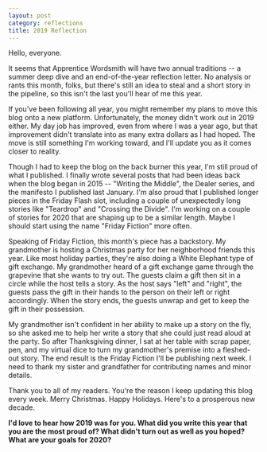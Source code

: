 ```yaml
---
layout: post
category: reflections
title: 2019 Reflection
---
```


Hello, everyone.

It seems that Apprentice Wordsmith will have two annual traditions -- a summer deep dive and an end-of-the-year reflection letter. No analysis or rants this month, folks, but there's still an idea to steal and a short story in the pipeline, so this isn't the last you'll hear of me this year.

<!--excerpt-->

If you've been following all year, you might remember my plans to move this blog onto a new platform. Unfortunately, the money didn't work out in 2019 either. My day job has improved, even from where I was a year ago, but that improvement didn't translate into as many extra dollars as I had hoped. The move is still something I'm working toward, and I'll update you as it comes closer to reality.

Though I had to keep the blog on the back burner this year, I'm still proud of what I published. I finally wrote several posts that had been ideas back when the blog began in 2015 -- "Writing the Middle", the Dealer series, and the manifesto I published last January. I'm also proud that I published longer pieces in the Friday Flash slot, including a couple of unexpectedly long stories like "Teardrop" and "Crossing the Divide". I'm working on a couple of stories for 2020 that are shaping up to be a similar length. Maybe I should start using the name "Friday Fiction" more often.

Speaking of Friday Fiction, this month's piece has a backstory. My grandmother is hosting a Christmas party for her neighborhood friends this year. Like most holiday parties, they're also doing a White Elephant type of gift exchange. My grandmother heard of a gift exchange game through the grapevine that she wants to try out. The guests claim a gift then sit in a circle while the host tells a story. As the host says "left" and "right", the guests pass the gift in their hands to the person on their left or right accordingly. When the story ends, the guests unwrap and get to keep the gift in their possession.

My grandmother isn't confident in her ability to make up a story on the fly, so she asked me to help her write a story that she could just read aloud at the party. So after Thanksgiving dinner, I sat at her table with scrap paper, pen, and my virtual dice to turn my grandmother's premise into a fleshed-out story. The end result is the Friday Fiction I'll be publishing next week. I need to thank my sister and grandfather for contributing names and minor details.

Thank you to all of my readers. You're the reason I keep updating this blog every week. Merry Christmas. Happy Holidays. Here's to a prosperous new decade.

**I'd love to hear how 2019 was for you. What did you write this year that you are the most proud of? What didn't turn out as well as you hoped? What are your goals for 2020?**
